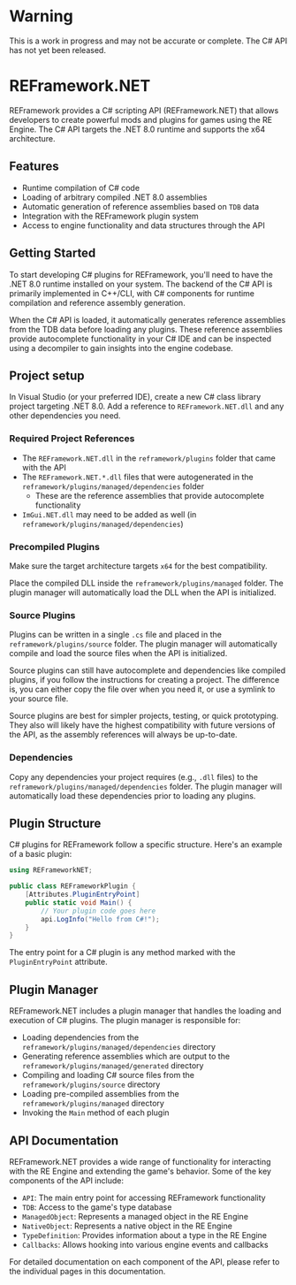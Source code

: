# Warning
This is a work in progress and may not be accurate or complete. The C# API has not yet been released.

# REFramework.NET

REFramework provides a C# scripting API (REFramework.NET) that allows developers to create powerful mods and plugins for games using the RE Engine. The C# API targets the .NET 8.0 runtime and supports the x64 architecture.

## Features

* Runtime compilation of C# code
* Loading of arbitrary compiled .NET 8.0 assemblies
* Automatic generation of reference assemblies based on `TDB` data
* Integration with the REFramework plugin system
* Access to engine functionality and data structures through the API

## Getting Started

To start developing C# plugins for REFramework, you'll need to have the .NET 8.0 runtime installed on your system. The backend of the C# API is primarily implemented in C++/CLI, with C# components for runtime compilation and reference assembly generation.

When the C# API is loaded, it automatically generates reference assemblies from the TDB data before loading any plugins. These reference assemblies provide autocomplete functionality in your C# IDE and can be inspected using a decompiler to gain insights into the engine codebase.

## Project setup

In Visual Studio (or your preferred IDE), create a new C# class library project targeting .NET 8.0. Add a reference to `REFramework.NET.dll` and any other dependencies you need.

### Required Project References

* The `REFramework.NET.dll` in the `reframework/plugins` folder that came with the API
* The `REFramework.NET.*.dll` files that were autogenerated in the `reframework/plugins/managed/dependencies` folder
    * These are the reference assemblies that provide autocomplete functionality
* `ImGui.NET.dll` may need to be added as well (in `reframework/plugins/managed/dependencies`)

### Precompiled Plugins

Make sure the target architecture targets `x64` for the best compatibility.

Place the compiled DLL inside the `reframework/plugins/managed` folder. The plugin manager will automatically load the DLL when the API is initialized.

### Source Plugins

Plugins can be written in a single `.cs` file and placed in the `reframework/plugins/source` folder. The plugin manager will automatically compile and load the source files when the API is initialized.

Source plugins can still have autocomplete and dependencies like compiled plugins, if you follow the instructions for creating a project. The difference is, you can either copy the file over when you need it, or use a symlink to your source file.

Source plugins are best for simpler projects, testing, or quick prototyping. They also will likely have the highest compatibility with future versions of the API, as the assembly references will always be up-to-date.

### Dependencies

Copy any dependencies your project requires (e.g., `.dll` files) to the `reframework/plugins/managed/dependencies` folder. The plugin manager will automatically load these dependencies prior to loading any plugins.

## Plugin Structure

C# plugins for REFramework follow a specific structure. Here's an example of a basic plugin:

```csharp
using REFrameworkNET;

public class REFrameworkPlugin {
    [Attributes.PluginEntryPoint]
    public static void Main() {
        // Your plugin code goes here
        api.LogInfo("Hello from C#!");
    }
}
```

The entry point for a C# plugin is any method marked with the `PluginEntryPoint` attribute.

## Plugin Manager

REFramework.NET includes a plugin manager that handles the loading and execution of C# plugins. The plugin manager is responsible for:

* Loading dependencies from the `reframework/plugins/managed/dependencies` directory
* Generating reference assemblies which are output to the `reframework/plugins/managed/generated` directory
* Compiling and loading C# source files from the `reframework/plugins/source` directory
* Loading pre-compiled assemblies from the `reframework/plugins/managed` directory
* Invoking the `Main` method of each plugin

## API Documentation

REFramework.NET provides a wide range of functionality for interacting with the RE Engine and extending the game's behavior. Some of the key components of the API include:

* `API`: The main entry point for accessing REFramework functionality
* `TDB`: Access to the game's type database
* `ManagedObject`: Represents a managed object in the RE Engine
* `NativeObject`: Represents a native object in the RE Engine
* `TypeDefinition`: Provides information about a type in the RE Engine
* `Callbacks`: Allows hooking into various engine events and callbacks

For detailed documentation on each component of the API, please refer to the individual pages in this documentation.
